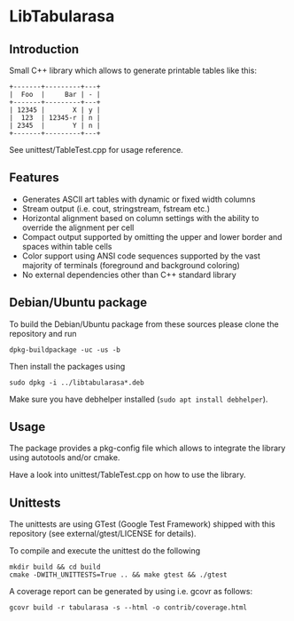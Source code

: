 # LibTabularasa

## Introduction

Small C++ library which allows to generate printable tables like this:

```
+-------+---------+---+
|  Foo  |     Bar | - |
+-------+---------+---+
| 12345 |       X | y |
|  123  | 12345-r | n |
| 2345  |       Y | n |
+-------+---------+---+
```

See unittest/TableTest.cpp for usage reference.

## Features

* Generates ASCII art tables with dynamic or fixed width columns
* Stream output (i.e. cout, stringstream, fstream etc.)
* Horizontal alignment based on column settings with the ability to override the alignment per cell
* Compact output supported by omitting the upper and lower border and spaces within table cells
* Color support using ANSI code sequences supported by the vast majority of terminals (foreground and background coloring)
* No external dependencies other than C++ standard library

## Debian/Ubuntu package

To build the Debian/Ubuntu package from these sources please clone the repository and run

```
dpkg-buildpackage -uc -us -b
```

Then install the packages using

```
sudo dpkg -i ../libtabularasa*.deb
```

Make sure you have debhelper installed (```sudo apt install debhelper```).

## Usage

The package provides a pkg-config file which allows to integrate the library using autotools and/or cmake.

Have a look into unittest/TableTest.cpp on how to use the library.

## Unittests

The unittests are using GTest (Google Test Framework) shipped with this repository (see external/gtest/LICENSE for details).

To compile and execute the unittest do the following

```
mkdir build && cd build
cmake -DWITH_UNITTESTS=True .. && make gtest && ./gtest
```

A coverage report can be generated by using i.e. gcovr as follows:

```
gcovr build -r tabularasa -s --html -o contrib/coverage.html
```

